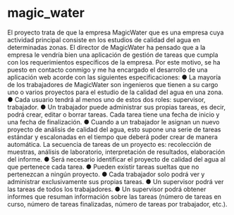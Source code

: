 # magic_water
El proyecto trata de que la empresa MagicWater que es una empresa cuya actividad principal consiste en los estudios de calidad del
agua en determinadas zonas.
El director de MagicWater ha pensado que a la empresa le vendría bien una aplicación de
gestión de tareas que cumpla con los requerimientos específicos de la empresa. Por este
motivo, se ha puesto en contacto conmigo  y me  ha encargado el desarrollo de una aplicación
web acorde con las siguientes especificaciones:
● La mayoría de los trabajadores de MagicWater son ingenieros que tienen a su cargo
uno o varios proyectos para el estudio de la calidad del agua en una zona.
● Cada usuario tendrá al menos uno de estos dos roles: supervisor, trabajador.
● Un trabajador puede administrar sus propias tareas, es decir, podrá crear, editar o
borrar tareas. Cada tarea tiene una fecha de inicio y una fecha de finalización.
● Cuando a un trabajador le asignan un nuevo proyecto de análisis de calidad del
agua, esto supone una serie de tareas estándar y escalonadas en el tiempo que
deberá poder crear de manera automática. La secuencia de tareas de un proyecto
es: recolección de muestras, análisis de laboratorio, interpretación de resultados,
elaboración del informe.
● Será necesario identificar el proyecto de calidad del agua al que pertenece cada
tarea.
● Pueden existir tareas sueltas que no pertenezcan a ningún proyecto.
● Cada trabajador solo podrá ver y administrar exclusivamente sus propias tareas.
● Un supervisor podrá ver las tareas de todos los trabajadores.
● Un supervisor podrá obtener informes que resuman información sobre las tareas
(número de tareas en curso, número de tareas finalizadas, número de tareas por
trabajador, etc.).
